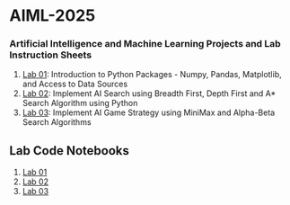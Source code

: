 # AIML-2025
### Artificial Intelligence and Machine Learning Projects and Lab Instruction Sheets
1. [Lab 01](https://github.com/kirankumareranki/AIML-2025/blob/main/AIML_A1.pdf): Introduction to Python Packages - Numpy, Pandas, Matplotlib, and Access to Data Sources
2. [Lab 02](https://github.com/kirankumareranki/AIML-2025/blob/main/AIML_A2.pdf): Implement AI Search using Breadth First, Depth First and A* Search Algorithm using Python
3. [Lab 03](https://github.com/kirankumareranki/AIML-2025/blob/main/AIML_A3.pdf): Implement AI Game Strategy using MiniMax and Alpha-Beta Search Algorithms




## Lab Code Notebooks
1. [Lab 01](https://github.com/Jangala-Megha-Harsha/AIML-2025/blob/main/Lab01_AIML.ipynb)
2. [Lab 02](https://github.com/Jangala-Megha-Harsha/AIML-2025/blob/main/Lab02_AIML.ipynb)
3. [Lab 03]()
